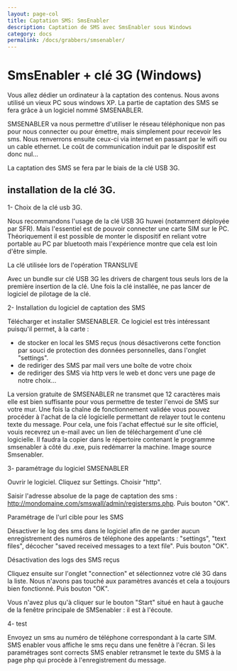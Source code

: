 ```yaml
---
layout: page-col
title: Captation SMS: SmsEnabler
description: Captation de SMS avec SmsEnabler sous Windows
category: docs
permalink: /docs/grabbers/smsenabler/
---
```


# SmsEnabler + clé 3G (Windows)

Vous allez dédier un ordinateur à la captation des contenus. Nous avons utilisé un vieux PC sous windows XP. La partie de captation des SMS se fera grâce à un logiciel nommé SMSENABLER.

SMSENABLER va nous permettre d'utiliser le réseau téléphonique non pas pour nous connecter ou pour émettre, mais simplement pour recevoir les sms. Nous renverrons ensuite ceux-ci via internet en passant par le wifi ou un cable ethernet. Le coût de communication induit par le dispositif est donc nul...

La captation des SMS se fera par le biais de la clé USB 3G.

## installation de la clé 3G.

1- Choix de la clé usb 3G.

Nous recommandons l'usage de la clé USB 3G huwei (notamment déployée par SFR). Mais l'essentiel est de pouvoir connecter une carte SIM sur le PC. Théoriquement il est possible de monter le dispositif en reliant votre portable au PC par bluetooth mais l'expérience montre que cela est loin d'être simple.

La clé utilisée lors de l'opération TRANSLIVE


Avec un bundle sur clé USB 3G les drivers de chargent tous seuls lors de la première insertion de la clé. Une fois la clé installée, ne pas lancer de logiciel de pilotage de la clé.

2- Installation du logiciel de captation des SMS

Télécharger et installer SMSENABLER. Ce logiciel est très intéressant puisqu'il permet, à la carte :

- de stocker en local les SMS reçus (nous désactiverons cette fonction par souci de protection des données personnelles, dans l'onglet "settings".
- de rediriger des SMS par mail vers une boîte de votre choix
- de rediriger des SMS via http vers le web et donc vers une page de notre choix...

La version gratuite de SMSENABLER ne transmet que 12 caractères mais elle est bien suffisante pour vous permettre de tester l'envoi de SMS sur votre mur. Une fois la chaîne de fonctionnement validée vous pouvez procéder à l'achat de la clé logicielle permettant de relayer tout le contenu texte du message. Pour cela, une fois l'achat effectué sur le site officiel, vouis recevrez un e-mail avec un lien de téléchargement d'une clé logicielle. Il faudra la copier dans le répertoire contenant le programme smsenabler à côté du .exe, puis redémarrer la machine.
Image source Smsenabler.

3- paramétrage du logiciel SMSENABLER

Ouvrir le logiciel.
Cliquez sur Settings.
Choisir "http".


Saisir l'adresse absolue de la page de captation des sms : http://mondomaine.com/smswall/admin/registersms.php. Puis bouton "OK".

Paramétrage de l'url cible pour les SMS

Désactiver le log des sms dans le logiciel afin de ne garder aucun enregistrement des numéros de téléphone des appelants : "settings", "text files", décocher "saved received messages to a text file". Puis bouton "OK".

Désactivation des logs des SMS reçus

Cliquez ensuite sur l'onglet "connection" et sélectionnez votre clé 3G dans la liste. Nous n'avons pas touché aux paramètres avancés et cela a toujours bien fonctionné. Puis bouton "OK".

Vous n'avez plus qu'à cliquer sur le bouton "Start" situé en haut à gauche de la fenêtre principale de SMSenabler : il est à l'écoute.

4- test

Envoyez un sms au numéro de téléphone correspondant à la carte SIM.
SMS enabler vous affiche le sms reçu dans une fenêtre à l'écran.
Si les paramétrages sont corrects SMS enabler retransmet le texte du SMS à la page php qui procède à l'enregistrement du message.
